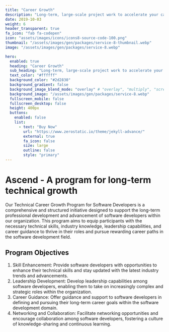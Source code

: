 ```yaml
---
title: "Career Growth"
description: "Long-term, large-scale project work to accelerate your career."
date: 2019-10-03
weight: 6
header_transparent: true
fa_icon: "fab fa-codepen"
icon: "assets/images/icons/icons8-source-code-100.png"
thumbnail: "/assets/images/gen/packages/service-8-thumbnail.webp"
image: "/assets/images/gen/packages/service-8.webp"

hero:
  enabled: true
  heading: "Career Growth"
  sub_heading: "Long-term, large-scale project work to accelerate your career."
  text_color: "#ffffff"
  background_color: "#2d2830"
  background_gradient: false
  background_image_blend_mode: "overlay" # "overlay", "multiply", "screen"
  background_image: "/assets/images/gen/packages/service-8.webp"
  fullscreen_mobile: false
  fullscreen_desktop: false
  height: 400px
  buttons:
    enabled: false
    list:
      - text: "Buy Now"
        url: "https://www.zerostatic.io/theme/jekyll-advance/"
        external: true
        fa_icon: false
        size: large
        outline: false
        style: "primary"
---
```


# Ascend - A program for long-term technical growth

Our Technical Career Growth Program for Software Developers is a comprehensive and structured initiative designed to support the long-term professional development and advancement of software developers within our organization. This program aims to equip participants with the necessary technical skills, industry knowledge, leadership capabilities, and career guidance to thrive in their roles and pursue rewarding career paths in the software development field.

## Program Objectives

1. Skill Enhancement: Provide software developers with opportunities to enhance their technical skills and stay updated with the latest industry trends and advancements.
1. Leadership Development: Develop leadership capabilities among software developers, enabling them to take on increasingly complex and strategic roles within the organization.
1. Career Guidance: Offer guidance and support to software developers in defining and pursuing their long-term career goals within the software development domain.
1. Networking and Collaboration: Facilitate networking opportunities and encourage collaboration among software developers, fostering a culture of knowledge-sharing and continuous learning.